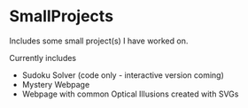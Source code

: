 # SmallProjects

Includes some small project(s) I have worked on.

Currently includes
- Sudoku Solver (code only - interactive version coming)
- Mystery Webpage
- Webpage with common Optical Illusions created with SVGs
